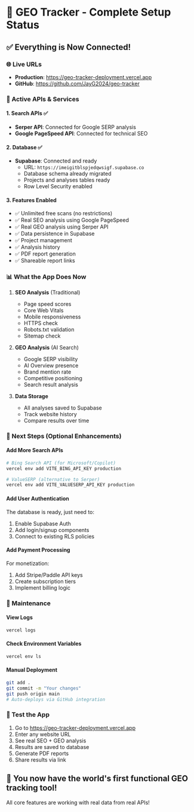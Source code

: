 # 🎉 GEO Tracker - Complete Setup Status

## ✅ Everything is Now Connected!

### 🌐 Live URLs
- **Production**: https://geo-tracker-deployment.vercel.app
- **GitHub**: https://github.com/JayG2024/geo-tracker

### 🔑 Active APIs & Services

#### 1. **Search APIs** ✅
- **Serper API**: Connected for Google SERP analysis
- **Google PageSpeed API**: Connected for technical SEO

#### 2. **Database** ✅
- **Supabase**: Connected and ready
  - URL: `https://imeigitblspjedqwsigf.supabase.co`
  - Database schema already migrated
  - Projects and analyses tables ready
  - Row Level Security enabled

#### 3. **Features Enabled**
- ✅ Unlimited free scans (no restrictions)
- ✅ Real SEO analysis using Google PageSpeed
- ✅ Real GEO analysis using Serper API
- ✅ Data persistence in Supabase
- ✅ Project management
- ✅ Analysis history
- ✅ PDF report generation
- ✅ Shareable report links

### 📊 What the App Does Now

1. **SEO Analysis** (Traditional)
   - Page speed scores
   - Core Web Vitals
   - Mobile responsiveness
   - HTTPS check
   - Robots.txt validation
   - Sitemap check

2. **GEO Analysis** (AI Search)
   - Google SERP visibility
   - AI Overview presence
   - Brand mention rate
   - Competitive positioning
   - Search result analysis

3. **Data Storage**
   - All analyses saved to Supabase
   - Track website history
   - Compare results over time

### 🚀 Next Steps (Optional Enhancements)

#### Add More Search APIs
```bash
# Bing Search API (for Microsoft/Copilot)
vercel env add VITE_BING_API_KEY production

# ValueSERP (alternative to Serper)
vercel env add VITE_VALUESERP_API_KEY production
```

#### Add User Authentication
The database is ready, just need to:
1. Enable Supabase Auth
2. Add login/signup components
3. Connect to existing RLS policies

#### Add Payment Processing
For monetization:
1. Add Stripe/Paddle API keys
2. Create subscription tiers
3. Implement billing logic

### 🔧 Maintenance

#### View Logs
```bash
vercel logs
```

#### Check Environment Variables
```bash
vercel env ls
```

#### Manual Deployment
```bash
git add .
git commit -m "Your changes"
git push origin main
# Auto-deploys via GitHub integration
```

### 📱 Test the App

1. Go to https://geo-tracker-deployment.vercel.app
2. Enter any website URL
3. See real SEO + GEO analysis
4. Results are saved to database
5. Generate PDF reports
6. Share results via link

## 🎯 You now have the world's first functional GEO tracking tool!

All core features are working with real data from real APIs!